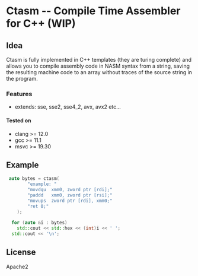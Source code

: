# Ctasm -- Compile Time Assembler for C++ (WIP)

## Idea
Ctasm is fully implemented in C++ templates (they are turing complete) and allows you to compile assembly code in NASM syntax from a string, saving the resulting machine code to an array without traces of the source string in the program.
### Features 
- extends: sse, sse2, sse4_2, avx, avx2 etc...

#### Tested on
* clang >= 12.0
* gcc >= 11.1
* msvc >= 19.30

## 
## Example 
``` c++
 auto bytes = ctasm(
        "example: "
        "movdqu  xmm0, zword ptr [rdi];" 
        "paddd   xmm0, zword ptr [rsi];" 
        "movups  zword ptr [rdi], xmm0;"
        "ret 0;"
    );
    
  for (auto &i : bytes)
    std::cout << std::hex << (int)i << ' ';
  std::cout << '\n';
```
## License
Apache2